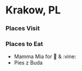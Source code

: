 # Krakow, PL

### Places Visit


### Places to Eat
- Mamma Mia for :pizza: & :vine:
- Pies z Buda



